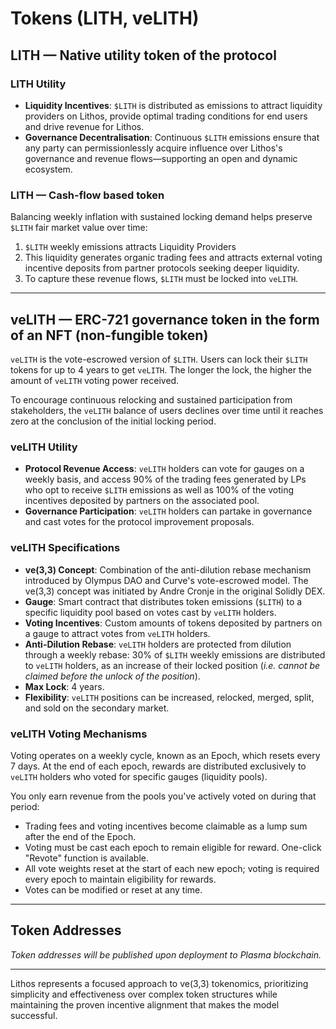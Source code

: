 # Tokens (LITH, veLITH)

## LITH — Native utility token of the protocol

### LITH Utility

* **Liquidity Incentives**: `$LITH` is distributed as emissions to attract liquidity providers on Lithos, provide optimal trading conditions for end users and drive revenue for Lithos.
* **Governance Decentralisation**: Continuous `$LITH` emissions ensure that any party can permissionlessly acquire influence over Lithos's governance and revenue flows—supporting an open and dynamic ecosystem.

### LITH — Cash-flow based token

Balancing weekly inflation with sustained locking demand helps preserve `$LITH` fair market value over time:

1. `$LITH` weekly emissions attracts Liquidity Providers
2. This liquidity generates organic trading fees and attracts external voting incentive deposits from partner protocols seeking deeper liquidity.
3. To capture these revenue flows, `$LITH` must be locked into `veLITH`.

---

## veLITH — ERC-721 governance token in the form of an NFT (non-fungible token)

`veLITH` is the vote-escrowed version of `$LITH`. Users can lock their `$LITH` tokens for up to 4 years to get `veLITH`. The longer the lock, the higher the amount of `veLITH` voting power received.

To encourage continuous relocking and sustained participation from stakeholders, the `veLITH` balance of users declines over time until it reaches zero at the conclusion of the initial locking period.

### veLITH Utility

* **Protocol Revenue Access**: `veLITH` holders can vote for gauges on a weekly basis, and access 90% of the trading fees generated by LPs who opt to receive `$LITH` emissions as well as 100% of the voting incentives deposited by partners on the associated pool.
* **Governance Participation**: `veLITH` holders can partake in governance and cast votes for the protocol improvement proposals.

### veLITH Specifications

* **ve(3,3) Concept**: Combination of the anti-dilution rebase mechanism introduced by Olympus DAO and Curve's vote-escrowed model. The ve(3,3) concept was initiated by Andre Cronje in the original Solidly DEX.
* **Gauge**: Smart contract that distributes token emissions (`$LITH`) to a specific liquidity pool based on votes cast by `veLITH` holders.
* **Voting Incentives**: Custom amounts of tokens deposited by partners on a gauge to attract votes from `veLITH` holders.
* **Anti-Dilution Rebase**: `veLITH` holders are protected from dilution through a weekly rebase: 30% of `$LITH` weekly emissions are distributed to `veLITH` holders, as an increase of their locked position (*i.e. cannot be claimed before the unlock of the position*).
* **Max Lock**: 4 years.
* **Flexibility**: `veLITH` positions can be increased, relocked, merged, split, and sold on the secondary market.

### veLITH Voting Mechanisms

Voting operates on a weekly cycle, known as an Epoch, which resets every 7 days. At the end of each epoch, rewards are distributed exclusively to `veLITH` holders who voted for specific gauges (liquidity pools).

You only earn revenue from the pools you've actively voted on during that period:

* Trading fees and voting incentives become claimable as a lump sum after the end of the Epoch.
* Voting must be cast each epoch to remain eligible for reward. One-click "Revote" function is available.
* All vote weights reset at the start of each new epoch; voting is required every epoch to maintain eligibility for rewards.
* Votes can be modified or reset at any time.

---

## Token Addresses

*Token addresses will be published upon deployment to Plasma blockchain.*

---

Lithos represents a focused approach to ve(3,3) tokenomics, prioritizing simplicity and effectiveness over complex token structures while maintaining the proven incentive alignment that makes the model successful.